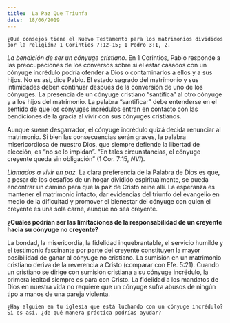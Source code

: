 ```yaml
---
title:  La Paz Que Triunfa
date:  18/06/2019
---
```


`¿Qué consejos tiene el Nuevo Testamento para los matrimonios divididos por la religión? 1 Corintios 7:12-15; 1 Pedro 3:1, 2.`

_La bendición de ser un cónyuge cristiano_. En 1 Corintios, Pablo responde a las preocupaciones de los conversos sobre si el estar casados con un cónyuge incrédulo podría ofender a Dios o contaminarlos a ellos y a sus hijos. No es así, dice Pablo. El estado sagrado del matrimonio y sus intimidades deben continuar después de la conversión de uno de los cónyuges. La presencia de un cónyuge cristiano “santifica” al otro cónyuge y a los hijos del matrimonio. La palabra “santificar” debe entenderse en el sentido de que los cónyuges incrédulos entran en contacto con las bendiciones de la gracia al vivir con sus cónyuges cristianos.

Aunque suene desgarrador, el cónyuge incrédulo quizá decida renunciar al matrimonio. Si bien las consecuencias serán graves, la palabra misericordiosa de nuestro Dios, que siempre defiende la libertad de elección, es “no se lo impidan”. “En tales circunstancias, el cónyuge creyente queda sin obligación” (1 Cor. 7:15, _NVI_).

_Llamados a vivir en paz._ La clara preferencia de la Palabra de Dios es que, a pesar de los desafíos de un hogar dividido espiritualmente, se pueda encontrar un camino para que la paz de Cristo reine allí. La esperanza es mantener el matrimonio intacto, dar evidencias del triunfo del evangelio en medio de la dificultad y promover el bienestar del cónyuge con quien el creyente es una sola carne, aunque no sea creyente.

**¿Cuáles podrían ser las limitaciones de la responsabilidad de un creyente hacia su cónyuge no creyente?**

La bondad, la misericordia, la fidelidad inquebrantable, el servicio humilde y el testimonio fascinante por parte del creyente constituyen la mayor posibilidad de ganar al cónyuge no cristiano. La sumisión en un matrimonio cristiano deriva de la reverencia a Cristo (comparar con Efe. 5:21). Cuando un cristiano se dirige con sumisión cristiana a su cónyuge incrédulo, la primera lealtad siempre es para con Cristo. La fidelidad a los mandatos de Dios en nuestra vida no requiere que un cónyuge sufra abusos de ningún tipo a manos de una pareja violenta.

`¿Hay alguien en tu iglesia que está luchando con un cónyuge incrédulo? Si es así, ¿de qué manera práctica podrías ayudar?`